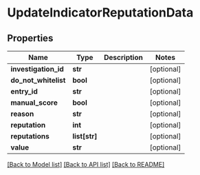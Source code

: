 # UpdateIndicatorReputationData

## Properties
Name | Type | Description | Notes
------------ | ------------- | ------------- | -------------
**investigation_id** | **str** |  | [optional] 
**do_not_whitelist** | **bool** |  | [optional] 
**entry_id** | **str** |  | [optional] 
**manual_score** | **bool** |  | [optional] 
**reason** | **str** |  | [optional] 
**reputation** | **int** |  | [optional] 
**reputations** | **list[str]** |  | [optional] 
**value** | **str** |  | [optional] 

[[Back to Model list]](README.md#documentation-for-models) [[Back to API list]](../README.md#documentation-for-api-endpoints) [[Back to README]](../README.md)


